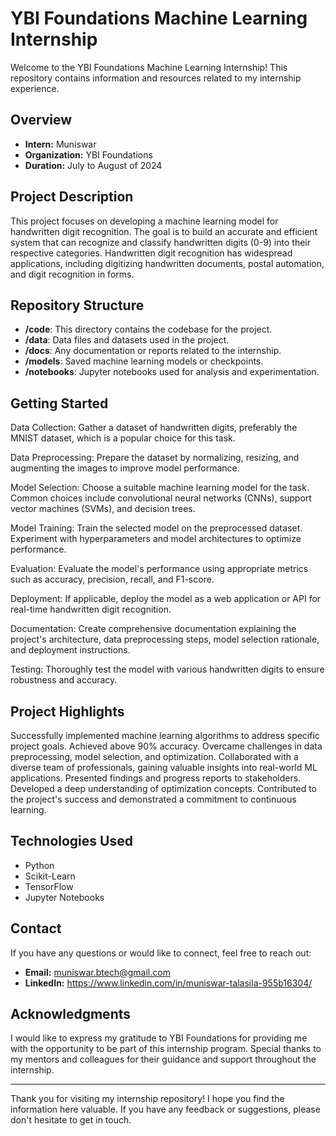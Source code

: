 # YBI Foundations Machine Learning Internship

Welcome to the YBI Foundations Machine Learning Internship! This repository contains information and resources related to my internship experience.

## Overview

- **Intern:** Muniswar
- **Organization:** YBI Foundations
- **Duration:** July to August of 2024

## Project Description

This project focuses on developing a machine learning model for handwritten digit recognition. The goal is to build an accurate and efficient system that can recognize and classify handwritten digits (0-9) into their respective categories. Handwritten digit recognition has widespread applications, including digitizing handwritten documents, postal automation, and digit recognition in forms.

## Repository Structure

- **/code**: This directory contains the codebase for the project.
- **/data**: Data files and datasets used in the project.
- **/docs**: Any documentation or reports related to the internship.
- **/models**: Saved machine learning models or checkpoints.
- **/notebooks**: Jupyter notebooks used for analysis and experimentation.

## Getting Started

Data Collection: Gather a dataset of handwritten digits, preferably the MNIST dataset, which is a popular choice for this task.

Data Preprocessing: Prepare the dataset by normalizing, resizing, and augmenting the images to improve model performance.

Model Selection: Choose a suitable machine learning model for the task. Common choices include convolutional neural networks (CNNs), support vector machines (SVMs), and decision trees.

Model Training: Train the selected model on the preprocessed dataset. Experiment with hyperparameters and model architectures to optimize performance.

Evaluation: Evaluate the model's performance using appropriate metrics such as accuracy, precision, recall, and F1-score.

Deployment: If applicable, deploy the model as a web application or API for real-time handwritten digit recognition.

Documentation: Create comprehensive documentation explaining the project's architecture, data preprocessing steps, model selection rationale, and deployment instructions.

Testing: Thoroughly test the model with various handwritten digits to ensure robustness and accuracy.

## Project Highlights

Successfully implemented machine learning algorithms to address specific project goals.
Achieved above 90% accuracy.
Overcame challenges in data preprocessing, model selection, and optimization.
Collaborated with a diverse team of professionals, gaining valuable insights into real-world ML applications.
Presented findings and progress reports to stakeholders.
Developed a deep understanding of optimization concepts.
Contributed to the project's success and demonstrated a commitment to continuous learning.

## Technologies Used

- Python
- Scikit-Learn
- TensorFlow
- Jupyter Notebooks

## Contact

If you have any questions or would like to connect, feel free to reach out:

- **Email:** muniswar.btech@gmail.com
- **LinkedIn:** https://www.linkedin.com/in/muniswar-talasila-955b16304/ 

## Acknowledgments

I would like to express my gratitude to YBI Foundations for providing me with the opportunity to be part of this internship program. Special thanks to my mentors and colleagues for their guidance and support throughout the internship.

---

Thank you for visiting my internship repository! I hope you find the information here valuable. If you have any feedback or suggestions, please don't hesitate to get in touch.

